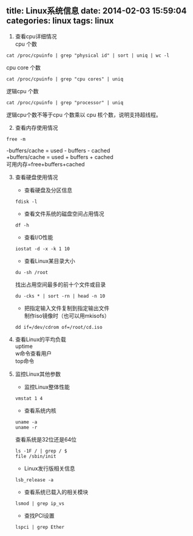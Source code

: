 title: Linux系统信息
date: 2014-02-03 15:59:04
categories: linux
tags: linux
---
1. 查看cpu详细情况    
cpu 个数
```
cat /proc/cpuinfo | grep "physical id" | sort | uniq | wc -l
```
cpu core 个数
```
cat /proc/cpuinfo | grep "cpu cores" | uniq 
```
逻辑cpu 个数
```
cat /proc/cpuinfo | grep "processor" | uniq 
```
逻辑cpu个数不等于cpu 个数乘以 cpu 核个数，说明支持超线程。

<!-- more -->
2. 查看内存使用情况    
```
free -m
```
-buffers/cache = used - buffers - cached    
+buffers/cache = used + buffers + cached    
可用内存=free+buffers+cached    

3. 查看硬盘使用情况    
    - 查看硬盘及分区信息    
	```
	fdisk -l
	```
	- 查看文件系统的磁盘空间占用情况    
	```
	df -h 
	```
	- 查看I/O性能    
	```
	iostat -d -x -k 1 10
	```
	- 查看Linux某目录大小    
	```
	du -sh /root
	```
	找出占用空间最多的前十个文件或目录
	```
	du -cks * | sort -rn | head -n 10
	```
	- 把指定输入文件复制到指定输出文件    
	制作iso镜像时（也可以用mkisofs）
	```
	dd if=/dev/cdrom of=/root/cd.iso
	```
4. 查看Linux的平均负载    
uptime    
w命令查看用户    
top命令    

5. 监控Linux其他参数    
    - 监控Linux整体性能
	```
	vmstat 1 4
	```
	- 查看系统内核
	```
	uname -a 
	uname -r
	```
	查看系统是32位还是64位
	```
	ls -1F / | grep / $
	file /sbin/init
	```
	- Linux发行版相关信息
	```
	lsb_release -a
	```
	- 查看系统已载入的相关模块
	```
	lsmod | grep ip_vs
	```
	- 查找PCI设置
	```
	lspci | grep Ether
	```
